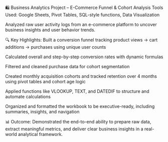 🛍️ Business Analytics Project – E-Commerce Funnel & Cohort Analysis
Tools Used: Google Sheets, Pivot Tables, SQL-style functions, Data Visualization

Analyzed raw user activity logs from an e-commerce platform to uncover business insights and user behavior trends.

🔍 Key Highlights:
Built a conversion funnel tracking product views → cart additions → purchases using unique user counts

Calculated overall and step-by-step conversion rates with dynamic formulas

Filtered and cleaned purchase data for cohort segmentation

Created monthly acquisition cohorts and tracked retention over 4 months using pivot tables and cohort age logic

Applied functions like VLOOKUP, TEXT, and DATEDIF to structure and automate calculations

Organized and formatted the workbook to be executive-ready, including summaries, insights, and navigation

📊 Outcome: Demonstrated the end-to-end ability to prepare raw data, extract meaningful metrics, and deliver clear business insights in a real-world analytical framework.
